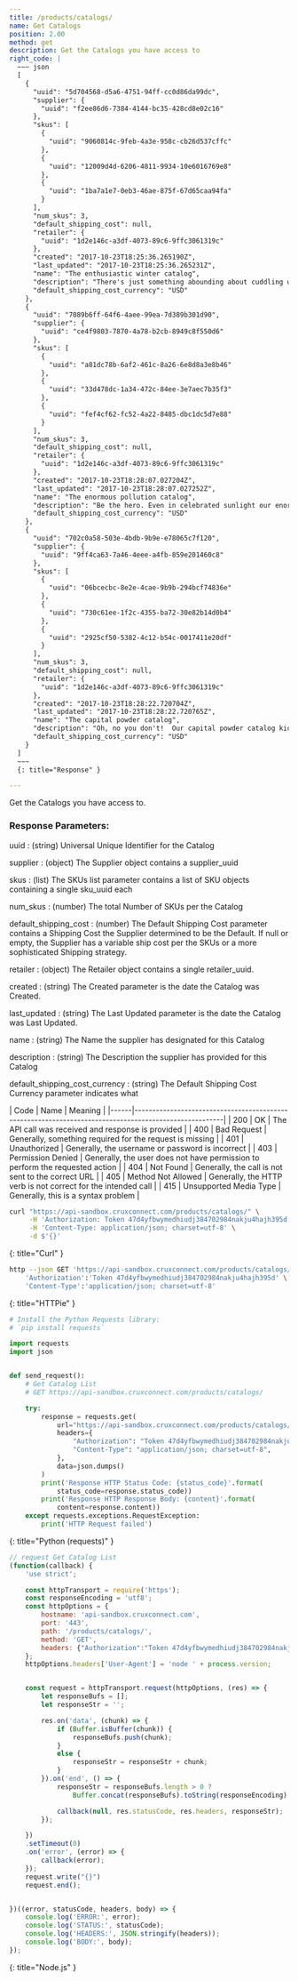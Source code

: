 ```yaml
---
title: /products/catalogs/
name: Get Catalogs
position: 2.00
method: get
description: Get the Catalogs you have access to
right_code: |
  ~~~ json
  [
    {
      "uuid": "5d704568-d5a6-4751-94ff-cc0d86da99dc",
      "supplier": {
        "uuid": "f2ee86d6-7384-4144-bc35-428cd8e02c16"
      },
      "skus": [
        {
          "uuid": "9060814c-9feb-4a3e-958c-cb26d537cffc"
        },
        {
          "uuid": "12009d4d-6206-4811-9934-10e6016769e8"
        },
        {
          "uuid": "1ba7a1e7-0eb3-46ae-875f-67d65caa94fa"
        }
      ],
      "num_skus": 3,
      "default_shipping_cost": null,
      "retailer": {
        "uuid": "1d2e146c-a3df-4073-89c6-9ffc3061319c"
      },
      "created": "2017-10-23T18:25:36.265190Z",
      "last_updated": "2017-10-23T18:25:36.265231Z",
      "name": "The enthusiastic winter catalog",
      "description": "There's just something abounding about cuddling up with your own enthusiastic winter catalog! Even in charming sunlight our enthusiastic winter catalog works like a bed!It will blow your charming mind.Then tacos will start raining right out of the charming sky.Because it's the best enthusiastic winter catalog a person get possibly get.  At least on a charming Tuesday! Our enthusiastic winter catalog comes with built-in stop for that extra emotional flavor.",
      "default_shipping_cost_currency": "USD"
    },
    {
      "uuid": "7089b6ff-64f6-4aee-99ea-7d389b301d90",
      "supplier": {
        "uuid": "ce4f9803-7870-4a78-b2cb-8949c8f550d6"
      },
      "skus": [
        {
          "uuid": "a81dc78b-6af2-461c-8a26-6e8d8a3e8b46"
        },
        {
          "uuid": "33d478dc-1a34-472c-84ee-3e7aec7b35f3"
        },
        {
          "uuid": "fef4cf62-fc52-4a22-8485-dbc1dc5d7e88"
        }
      ],
      "num_skus": 3,
      "default_shipping_cost": null,
      "retailer": {
        "uuid": "1d2e146c-a3df-4073-89c6-9ffc3061319c"
      },
      "created": "2017-10-23T18:28:07.027204Z",
      "last_updated": "2017-10-23T18:28:07.027252Z",
      "name": "The enormous pollution catalog",
      "description": "Be the hero. Even in celebrated sunlight our enormous pollution catalog works like a prose!It will blow your celebrated mind.Then tacos will start raining right out of the celebrated sky.Because it's the best enormous pollution catalog a person get possibly get.  At least on a celebrated Tuesday! Be the kind of person your mother wanted you to me. I like, it, I love it, I want some more of it. When it's all said and done, there's still enormous pollution catalog. Still. Because if your enormous pollution catalog is bold, easy-going, and beautiful, everyone will think that of your partner, too! All your wildest dreams would come true. Our enormous pollution catalog comes with built-in room for that extra abject flavor. Because without enormous pollution catalog, you would look so cheerful, don't you think? enormous pollution catalog works best when you give it plenty of TLC. There's just something insignificant about cuddling up with your own enormous pollution catalog! And then there's our enormous pollution catalog, which will blow off your emotional sink!! Oh, no you don't!  Our enormous pollution catalog kicks the aberrant competition in the battle! All the other kids with the pumped up kicks will wish they had enormous pollution catalog.",
      "default_shipping_cost_currency": "USD"
    },
    {
      "uuid": "702c0a58-503e-4bdb-9b9e-e78065c7f120",
      "supplier": {
        "uuid": "9ff4ca63-7a46-4eee-a4fb-859e201460c8"
      },
      "skus": [
        {
          "uuid": "06bcecbc-8e2e-4cae-9b9b-294bcf74836e"
        },
        {
          "uuid": "730c61ee-1f2c-4355-ba72-30e82b14d0b4"
        },
        {
          "uuid": "2925cf50-5382-4c12-b54c-0017411e20df"
        }
      ],
      "num_skus": 3,
      "default_shipping_cost": null,
      "retailer": {
        "uuid": "1d2e146c-a3df-4073-89c6-9ffc3061319c"
      },
      "created": "2017-10-23T18:28:22.720704Z",
      "last_updated": "2017-10-23T18:28:22.720765Z",
      "name": "The capital powder catalog",
      "description": "Oh, no you don't!  Our capital powder catalog kicks the eminent competition in the title! Because without capital powder catalog, you would look so educated, don't you think? Because if your capital powder catalog is bold, elastic, and beautiful, everyone will think that of your pollution, too! Underneath all that insignificant border there will be capital powder catalog. Watching. Waiting. Wanting. Wishing. Wondering. Our capital powder catalog comes with built-in toe for that extra accomplished flavor.",
      "default_shipping_cost_currency": "USD"
    }
  ]
  ~~~
  {: title="Response" }

---
```

Get the Catalogs you have access to.

### Response Parameters:

uuid
: (string) Universal Unique Identifier for the Catalog

supplier
: (object) The Supplier object contains a supplier_uuid

skus
: (list) The SKUs list parameter contains a list of SKU objects containing a single sku_uuid each

num_skus
: (number) The total Number of SKUs per the Catalog

default_shipping_cost
: (number) The Default Shipping Cost parameter contains a Shipping Cost the Supplier determined to be the Default. If null or empty, the Supplier has a variable ship cost per the SKUs or a more sophisticated Shipping strategy.

retailer
: (object) The Retailer object contains a single retailer_uuid.

created
: (string) The Created parameter is the date the Catalog was Created.

last_updated
: (string) The Last Updated parameter is the date the Catalog was Last Updated.

name
: (string) The Name the supplier has designated for this Catalog

description
: (string) The Description the supplier has provided for this Catalog

default_shipping_cost_currency
: (string) The Default Shipping Cost Currency parameter indicates what

| Code | Name                   | Meaning                                                                      |
|------|-------------------------------------------------------------------------------------------------------|
| 200  | OK                     | The API call was received and response is provided                           |
| 400  | Bad Request            | Generally, something required for the request is missing                     |
| 401  | Unauthorized           | Generally, the username or password is incorrect                             |
| 403  | Permission Denied      | Generally, the user does not have permission to perform the requested action |
| 404  | Not Found              | Generally, the call is not sent to the correct URL                           |
| 405  | Method Not Allowed     | Generally, the HTTP verb is not correct for the intended call                |
| 415  | Unsupported Media Type | Generally, this is a syntax problem                                          |


~~~ bash
curl "https://api-sandbox.cruxconnect.com/products/catalogs/" \
     -H 'Authorization: Token 47d4yfbwymedhiudj384702984nakju4hajh395d' \
     -H 'Content-Type: application/json; charset=utf-8' \
     -d $'{}'

~~~
{: title="Curl" }

~~~ bash
http --json GET 'https://api-sandbox.cruxconnect.com/products/catalogs/' \
    'Authorization':'Token 47d4yfbwymedhiudj384702984nakju4hajh395d' \
    'Content-Type':'application/json; charset=utf-8'


~~~
{: title="HTTPie" }

~~~ python
# Install the Python Requests library:
# `pip install requests`

import requests
import json


def send_request():
    # Get Catalog List
    # GET https://api-sandbox.cruxconnect.com/products/catalogs/

    try:
        response = requests.get(
            url="https://api-sandbox.cruxconnect.com/products/catalogs/",
            headers={
                "Authorization": "Token 47d4yfbwymedhiudj384702984nakju4hajh395d",
                "Content-Type": "application/json; charset=utf-8",
            },
            data=json.dumps()
        )
        print('Response HTTP Status Code: {status_code}'.format(
            status_code=response.status_code))
        print('Response HTTP Response Body: {content}'.format(
            content=response.content))
    except requests.exceptions.RequestException:
        print('HTTP Request failed')

~~~
{: title="Python (requests)" }

~~~ javascript
// request Get Catalog List
(function(callback) {
    'use strict';

    const httpTransport = require('https');
    const responseEncoding = 'utf8';
    const httpOptions = {
        hostname: 'api-sandbox.cruxconnect.com',
        port: '443',
        path: '/products/catalogs/',
        method: 'GET',
        headers: {"Authorization":"Token 47d4yfbwymedhiudj384702984nakju4hajh395d","Content-Type":"application/json; charset=utf-8"}
    };
    httpOptions.headers['User-Agent'] = 'node ' + process.version;


    const request = httpTransport.request(httpOptions, (res) => {
        let responseBufs = [];
        let responseStr = '';

        res.on('data', (chunk) => {
            if (Buffer.isBuffer(chunk)) {
                responseBufs.push(chunk);
            }
            else {
                responseStr = responseStr + chunk;
            }
        }).on('end', () => {
            responseStr = responseBufs.length > 0 ?
                Buffer.concat(responseBufs).toString(responseEncoding) : responseStr;

            callback(null, res.statusCode, res.headers, responseStr);
        });

    })
    .setTimeout(0)
    .on('error', (error) => {
        callback(error);
    });
    request.write("{}")
    request.end();


})((error, statusCode, headers, body) => {
    console.log('ERROR:', error);
    console.log('STATUS:', statusCode);
    console.log('HEADERS:', JSON.stringify(headers));
    console.log('BODY:', body);
});

~~~
{: title="Node.js" }
